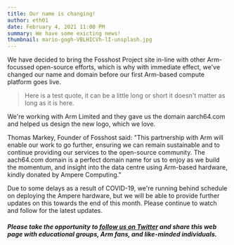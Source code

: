 ```yaml
---
title: Our name is changing!
author: eth01
date: February 4, 2021 11:00 PM
summary: We have some exicting news!
thumbnail: mario-gogh-VBLHICVh-lI-unsplash.jpg
---
```


We have decided to bring the Fosshost Project site in-line with other Arm-focussed open-source efforts, which is why with immediate effect, we've changed our name and domain before our first Arm-based compute platform goes live.

> Here is a test quote, it can be a little long or short it doesn't matter as long as it is here.

We're working with Arm Limited and they gave us the domain aarch64.com and helped us design the new logo, which we love.

Thomas Markey, Founder of Fosshost said: "This partnership with Arm will enable our work to go further, ensuring we can remain sustainable and to continue providing our services to the open-source community. The aach64.com domain is a perfect domain name for us to enjoy as we build the momentum, and insight into the data centre using Arm-based hardware, kindly donated by Ampere Computing."

Due to some delays as a result of COVID-19, we're running behind schedule on deploying the Ampere hardware, but we will be able to provide further updates on this towards the end of this month. Please continue to watch and follow for the latest updates.

##### **Please take the opportunity to** [**follow us on Twitter**](https://twitter.com/fosshostorg) **and share this web page with educational groups, Arm fans, and like-minded individuals.**